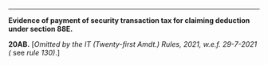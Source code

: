 ****  
  
**Evidence of payment of security transaction tax for claiming deduction under section 88E.**

**20AB.** [_Omitted by the IT (Twenty-first Amdt.) Rules, 2021, w.e.f. 29-7-2021_ _(_ see _rule 130)_.]